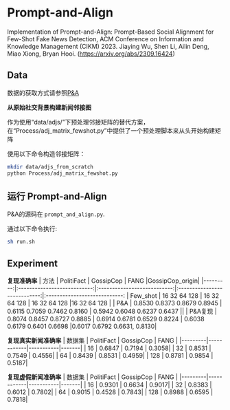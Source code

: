 # Prompt-and-Align
Implementation of Prompt-and-Align: Prompt-Based Social Alignment for Few-Shot Fake News Detection, ACM Conference on Information and Knowledge Management (CIKM) 2023. Jiaying Wu, Shen Li, Ailin Deng, Miao Xiong, Bryan Hooi. (https://arxiv.org/abs/2309.16424)

## Data
数据的获取方式请参照[P&A](https://github.com/jiayingwu19/Prompt-and-Align)

**从原始社交背景构建新闻邻接图** 

作为使用“data/adjs/”下预处理邻接矩阵的替代方案，在“Process/adj_matrix_fewshot.py”中提供了一个预处理脚本来从头开始构建矩阵

使用以下命令构造邻接矩阵：

```bash
mkdir data/adjs_from_scratch
python Process/adj_matrix_fewshot.py
```

## 运行 Prompt-and-Align

P&A的源码在 `prompt_and_align.py`. 

通过以下命令执行:

```bash
sh run.sh
```

## Experiment
**复现准确率**
|     方法 |          PolitiFact         |          GossipCop          | FANG                        |GossipCop_origin|
|---------:|:---------------------------:|:---------------------------:|:----------------------------:|:----------------------------:
| Few_shot |   16     32    64    128   | 16    32     64  128     | 16     32     64    128     |16     32     64    128     |
| P&A      | 0.8530 0.8373 0.8679 0.8945 | 0.6115 0.7059 0.7462 0.8160 | 0.5942 0.6048 0.6237 0.6437 ||
| P&A复现  | 0.8074 0.8457 0.8727 0.8885 | 0.6914 0.6781 0.6529 0.8224 | 0.6038 0.6179 0.6401 0.6698 |0.6017 0.6792 0.6631, 0.8130|

**复现真实新闻准确率**
| 数据集 | PolitiFact | GossipCop | FANG  |
|---------|------------|-----------|-------|
| 16      | 0.6847     | 0.7194    | 0.3058|
| 32      | 0.8531     | 0.7549    | 0.4556|
| 64      | 0.8439     | 0.8531    | 0.4959|
| 128     | 0.8781     | 0.9854    | 0.5187|

**复现虚假新闻准确率**
| 数据集 | PolitiFact | GossipCop | FANG  |
|---------|------------|-----------|-------|
| 16      | 0.9301     | 0.6634    | 0.9017|
| 32      | 0.8383     | 0.6012    | 0.7802|
| 64      | 0.9015     | 0.4528    | 0.7843|
| 128     | 0.8988     | 0.6595    | 0.7818|
